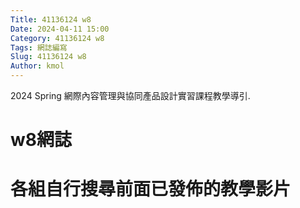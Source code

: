 ```yaml
---
Title: 41136124 w8
Date: 2024-04-11 15:00
Category: 41136124 w8
Tags: 網誌編寫
Slug: 41136124 w8
Author: kmol
---
```


2024 Spring 網際內容管理與協同產品設計實習課程教學導引.

<!-- PELICAN_END_SUMMARY -->

# w8網誌
# 各組自行搜尋前面已發佈的教學影片
